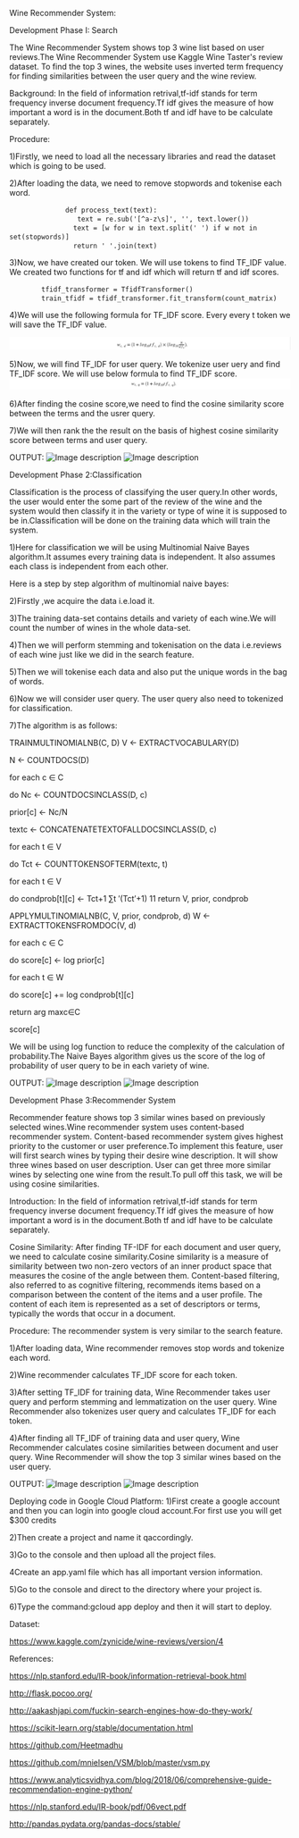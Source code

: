 Wine Recommender System:

Development Phase I: Search

The Wine Recommender System shows top 3 wine list based on user reviews.The Wine Recommender System use Kaggle Wine Taster's review dataset.
To find the top 3 wines, the website uses inverted term frequency for finding similarities between the user query and the wine review.

Background:
In the field of information retrival,tf-idf stands for term frequency inverse document frequency.Tf idf gives the measure of how important a word is in the document.Both tf and idf have to be calculate separately.

Procedure:

1)Firstly, we need to load all the necessary libraries and read the dataset which is going to be used.

2)After loading the data, we need to remove stopwords and tokenise each word.

                  def process_text(text):
                     text = re.sub('[^a-z\s]', '', text.lower())
                    text = [w for w in text.split(' ') if w not in set(stopwords)]
                    return ' '.join(text)
                    
3)Now, we have created our token. We will use tokens to find TF_IDF value. We created two functions for tf and idf which will return tf and idf scores.

            tfidf_transformer = TfidfTransformer()
            train_tfidf = tfidf_transformer.fit_transform(count_matrix)
            
4)We will use the following formula for TF_IDF score. Every every t token we will save the TF_IDF value.

![formula](https://raw.githubusercontent.com/anikx7/Game_finder_data_mining/master/Image/formula1.JPG)

5)Now, we will find TF_IDF for user query. We tokenize user uery and find TF_IDF score. We will use below formula to find TF_IDF score.
![formula](https://raw.githubusercontent.com/anikx7/Game_finder_data_mining/master/Image/formula2.JPG)

6)After finding the cosine score,we need to find the cosine similarity score between the terms and the usrer query.

7)We will then rank the the result on the basis of highest cosine similarity score between terms and user query.

OUTPUT:
![Image description](https://github.com/Ashutosh2407/wine-recommender-system/blob/master/flask_prog/images/search1.PNG)
![Image description](https://github.com/Ashutosh2407/wine-recommender-system/blob/master/flask_prog/images/search2.PNG)

Development Phase 2:Classification

Classification is the process of classifying the user query.In other words, the user would enter the some part of the review of the wine and the system would then classify it in the variety or type of wine it is supposed to be in.Classification will be done on the training data which will train the system.

1)Here for  classification we will be using Multinomial Naive Bayes algorithm.It assumes every training data is independent. It also assumes each class is independent from each other. 

 Here is a step by step algorithm of multinomial naive bayes:
 
 2)Firstly ,we acquire the data i.e.load it.
 
 3)The training data-set contains details and variety of each wine.We will count the number of wines in the whole data-set.
 
 4)Then we will perform stemming and tokenisation on the data i.e.reviews of each wine just like we did in the search feature.
 
 5)Then we will tokenise each data and also put the unique words in the bag of words.
 
 6)Now we will consider user query. The user query also need to tokenized for classification.
 
 7)The algorithm is as follows:

TRAINMULTINOMIALNB(C, D)
 V ← EXTRACTVOCABULARY(D)

 N ← COUNTDOCS(D)

 for each c ∈ C

 do Nc ← COUNTDOCSINCLASS(D, c)

 prior[c] ← Nc/N

 textc ← CONCATENATETEXTOFALLDOCSINCLASS(D, c)

 for each t ∈ V

 do Tct ← COUNTTOKENSOFTERM(textc, t)

 for each t ∈ V


 do condprob[t][c] ← Tct+1
∑t
′(Tct′+1)
11 return V, prior, condprob


APPLYMULTINOMIALNB(C, V, prior, condprob, d)
 W ← EXTRACTTOKENSFROMDOC(V, d)

 for each c ∈ C

 do score[c] ← log prior[c]

 for each t ∈ W

 do score[c] += log condprob[t][c]

 return arg maxc∈C

score[c]

We will be using log function to reduce the complexity of the calculation of probability.The Naive Bayes algorithm gives us the score of the log of probability of user query to be in each variety of wine.

OUTPUT:
![Image description](https://github.com/Ashutosh2407/wine-recommender-system/blob/master/flask_prog/images/classify1.PNG)
![Image description](https://github.com/Ashutosh2407/wine-recommender-system/blob/master/flask_prog/images/classify2.PNG)


Development Phase 3:Recommender System

Recommender feature shows top 3 similar wines based on previously selected wines.Wine recommender system uses content-based recommender system. Content-based recommender system gives highest priority to the customer or user preference.To implement this feature, user will first search wines by typing their desire wine description. It will show three wines based on user description. User can get three more similar wines by selecting one wine from the result.To pull off this task, we will be using cosine similarities.

Introduction:
In the field of information retrival,tf-idf stands for term frequency inverse document frequency.Tf idf gives the measure of how important a word is in the document.Both tf and idf have to be calculate separately.

Cosine Similarity:
After finding TF-IDF for each document and user query, we need to calculate cosine similarity.Cosine similarity is a measure of similarity between two non-zero vectors of an inner product space that measures the cosine of the angle between them.
Content-based filtering, also referred to as cognitive filtering, recommends items based on a comparison between the content of the items and a user profile. The content of each item is represented as a set of descriptors or terms, typically the words that occur in a document.
 
Procedure:
The recommender system is very similar to the search feature.

1)After loading data, Wine recommender removes stop words and tokenize each word.

2)Wine recommender calculates TF_IDF score for each token.

3)After setting TF_IDF for training data, Wine Recommender takes user query and perform stemming and lemmatization on the user query. Wine Recommender also tokenizes user query and calculates TF_IDF for each token.

4)After finding all TF_IDF of training data and user query, Wine Recommender calculates cosine similarities between document and user query. Wine Recommender will show the top 3 similar wines based on the user query.

OUTPUT:
![Image description](https://github.com/Ashutosh2407/wine-recommender-system/blob/master/flask_prog/images/recom1.png)
![Image description](https://github.com/Ashutosh2407/wine-recommender-system/blob/master/flask_prog/images/recom2.PNG)

Deploying code in Google Cloud Platform:
1)First create a google account and then you can login into google cloud account.For first use you will get $300
 credits
 
2)Then create a project and name it qaccordingly.

3)Go to the console and then upload all the project files.

4Create an app.yaml file which has all important version information.

5)Go to the console and direct to the directory where your project is.

6)Type the command:gcloud app deploy and then it will start to deploy.

Dataset:

https://www.kaggle.com/zynicide/wine-reviews/version/4

References:

https://nlp.stanford.edu/IR-book/information-retrieval-book.html

http://flask.pocoo.org/

http://aakashjapi.com/fuckin-search-engines-how-do-they-work/

https://scikit-learn.org/stable/documentation.html

https://github.com/Heetmadhu

https://github.com/mnielsen/VSM/blob/master/vsm.py

https://www.analyticsvidhya.com/blog/2018/06/comprehensive-guide-recommendation-engine-python/

https://nlp.stanford.edu/IR-book/pdf/06vect.pdf

http://pandas.pydata.org/pandas-docs/stable/

 




